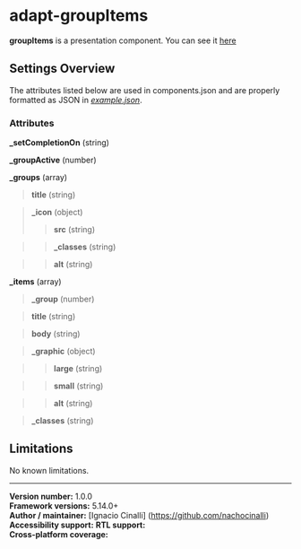 # adapt-groupItems
 **groupItems** is a presentation component. You can see it [here](https://adaptlearning-no-core.web.app/#/id/po-10)

## Settings Overview
The attributes listed below are used in components.json and are properly formatted as JSON in  [*example.json*](https://github.com/nachocinalli/adapt-groupItems/blob/master/example.json).

### Attributes
**_setCompletionOn** (string)  

**_groupActive** (number)

**_groups** (array)

>**title** (string)

>**_icon** (object)
>>**src** (string)

>>**_classes** (string)

>>**alt** (string)


**_items** (array)

>**_group** (number)

>**title** (string)

>**body** (string)

>**_graphic** (object)

>>**large** (string) 

>>**small** (string) 

>>**alt** (string)  

>**_classes** (string)  

## Limitations

No known limitations.

----------------------------
**Version number:**  1.0.0  
**Framework versions:** 5.14.0+  
**Author / maintainer:** [Ignacio Cinalli] (https://github.com/nachocinalli)  
**Accessibility support:** 
**RTL support:**   
**Cross-platform coverage:** 